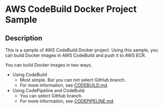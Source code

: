 # AWS CodeBuild Docker Project Sample

## Description

This is a sample of AWS CodeBuild Docker project.
Using this sample, you can build Docker images in AWS CodeBuild and push it to AWS ECR.

You can build Docker images in two ways.

* Using CodeBuild
    * Most simple. But you can not select GitHub branch.
    * For more information, see [CODEBUILD.md](./CODEBUILD.md).
* Using CodePipeline and CodeBuild
    * You can select GitHub branch.
    * For more information, see [CODEPIPELINE.md](./CODEPIPELINE.md).
